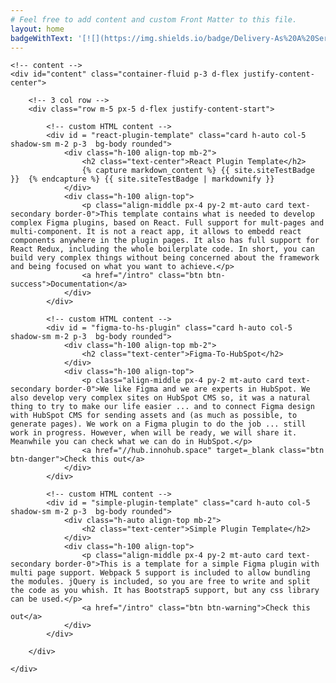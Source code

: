 ```yaml
---
# Feel free to add content and custom Front Matter to this file.
layout: home
badgeWithText: '[![](https://img.shields.io/badge/Delivery-As%20A%20Service-ff6200?style=for-the-badge&logo=react)](#)'
---
```

 
<div id="content_container" class="container-fluid">

    <!-- content -->
    <div id="content" class="container-fluid p-3 d-flex justify-content-center">

        <!-- 3 col row -->
        <div class="row m-5 px-5 d-flex justify-content-start">

            <!-- custom HTML content -->
            <div id = "react-plugin-template" class="card h-auto col-5 shadow-sm m-2 p-3  bg-body rounded">
                <div class="h-100 align-top mb-2">
                    <h2 class="text-center">React Plugin Template</h2>
                    {% capture markdown_content %} {{ site.siteTestBadge }}  {% endcapture %} {{ site.siteTestBadge | markdownify }}
                </div>
                <div class="h-100 align-top">
                    <p class="align-middle px-4 py-2 mt-auto card text-secondary border-0">This template contains what is needed to develop complex Figma plugins, based on React. Full support for mult-pages and multi-component. It is not a react app, it allows to embedd react components anywhere in the plugin pages. It also has full support for React Redux, including the whole boilerplate code. In short, you can build very complex things without being concerned about the framework and being focused on what you want to achieve.</p>
                    <a href="/intro" class="btn btn-success">Documentation</a>
                </div>
            </div>

            <!-- custom HTML content -->
            <div id = "figma-to-hs-plugin" class="card h-auto col-5 shadow-sm m-2 p-3  bg-body rounded">
                <div class="h-100 align-top mb-2">
                    <h2 class="text-center">Figma-To-HubSpot</h2>
                </div>
                <div class="h-100 align-top">
                    <p class="align-middle px-4 py-2 mt-auto card text-secondary border-0">We like Figma and we are experts in HubSpot. We also develop very complex sites on HubSpot CMS so, it was a natural thing to try to make our life easier ... and to connect Figma design with HubSpot CMS for sending assets and (as much as possible, to generate pages). We work on a Figma plugin to do the job ... still work in progress. However, when will be ready, we will share it. Meanwhile you can check what we can do in HubSpot.</p>
                    <a href="//hub.innohub.space" target=_blank class="btn btn-danger">Check this out</a>
                </div>
            </div>

            <!-- custom HTML content -->
            <div id = "simple-plugin-template" class="card h-auto col-5 shadow-sm m-2 p-3  bg-body rounded">
                <div class="h-auto align-top mb-2">
                    <h2 class="text-center">Simple Plugin Template</h2>
                </div>
                <div class="h-100 align-top">
                    <p class="align-middle px-4 py-2 mt-auto card text-secondary border-0">This is a template for a simple Figma plugin with multi page support. Webpack 5 support is included to allow bundling the modules. jQuery is included, so you are free to write and split the code as you whish. It has Bootstrap5 support, but any css library can be used.</p>
                    <a href="/intro" class="btn btn-warning">Check this out</a>
                </div>
            </div>

        </div>

    </div>

</div>

